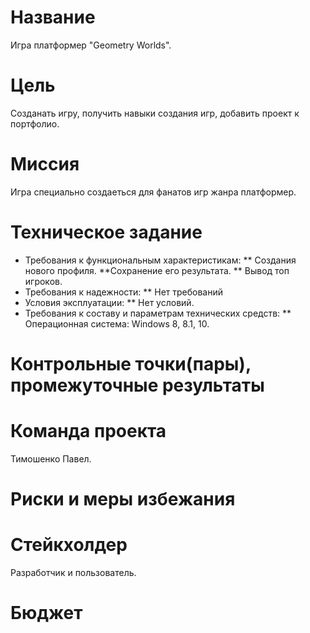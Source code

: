 # Название
Игра платформер "Geometry Worlds".
# Цель
Созданать игру, получить навыки создания игр, добавить проект к портфолио.
# Миссия
Игра специально создаеться для фанатов игр жанра платформер.
# Техническое задание
* Требования к функциональным характеристикам:
** Создания нового профиля.
**Сохранение его результата.
** Вывод топ игроков.
* Требования к надежности:
** Нет требований
* Условия эксплуатации:
** Нет условий.
* Требования к составу и параметрам технических средств:
** Операционная система: Windows 8, 8.1, 10.
# Контрольные точки(пары), промежуточные результаты 
# Команда проекта
Тимошенко Павел.
# Риски и меры избежания
# Стейкхолдер
Разработчик и пользователь.
# Бюджет

